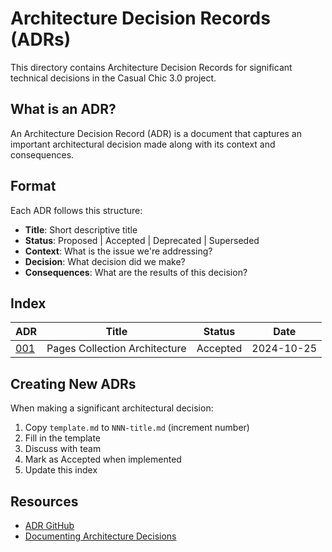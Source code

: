 # Architecture Decision Records (ADRs)

This directory contains Architecture Decision Records for significant technical decisions in the Casual Chic 3.0 project.

## What is an ADR?

An Architecture Decision Record (ADR) is a document that captures an important architectural decision made along with its context and consequences.

## Format

Each ADR follows this structure:
- **Title**: Short descriptive title
- **Status**: Proposed | Accepted | Deprecated | Superseded
- **Context**: What is the issue we're addressing?
- **Decision**: What decision did we make?
- **Consequences**: What are the results of this decision?

## Index

| ADR | Title | Status | Date |
|-----|-------|--------|------|
| [001](001-pages-collection-architecture.md) | Pages Collection Architecture | Accepted | 2024-10-25 |

## Creating New ADRs

When making a significant architectural decision:

1. Copy `template.md` to `NNN-title.md` (increment number)
2. Fill in the template
3. Discuss with team
4. Mark as Accepted when implemented
5. Update this index

## Resources

- [ADR GitHub](https://adr.github.io/)
- [Documenting Architecture Decisions](https://cognitect.com/blog/2011/11/15/documenting-architecture-decisions)
